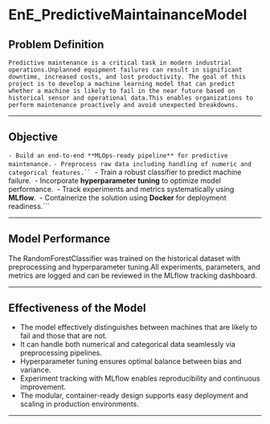 # EnE_PredictiveMaintainanceModel

## Problem Definition

```Predictive maintenance is a critical task in modern industrial operations.Unplanned equipment failures can result in significant downtime, increased costs, and lost productivity. The goal of this project is to develop a machine learning model that can predict whether a machine is likely to fail in the near future based on historical sensor and operational data.This enables organizations to perform maintenance proactively and avoid unexpected breakdowns.```

---

## Objective
```- Build an end-to-end **MLOps-ready pipeline** for predictive maintenance.```
```- Preprocess raw data including handling of numeric and categorical features.``
```- Train a robust classifier to predict machine failure.```
```- Incorporate **hyperparameter tuning** to optimize model performance.```
```- Track experiments and metrics systematically using **MLflow**.```
```- Containerize the solution using **Docker** for deployment readiness.```

---

## Model Performance
The RandomForestClassifier was trained on the historical dataset with preprocessing and hyperparameter tuning.All experiments, parameters, and metrics are logged and can be reviewed in the MLflow tracking dashboard.

---

## Effectiveness of the Model

- The model effectively distinguishes between machines that are likely to fail and those that are not.
- It can handle both numerical and categorical data seamlessly via preprocessing pipelines.
- Hyperparameter tuning ensures optimal balance between bias and variance.
- Experiment tracking with MLflow enables reproducibility and continuous improvement.
- The modular, container-ready design supports easy deployment and scaling in production environments.

---
